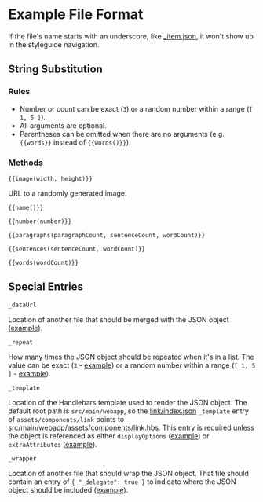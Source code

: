 # Example File Format

If the file's name starts with an underscore, like [_item.json](styleguide/components/list/_item.json),
it won't show up in the styleguide navigation.

## String Substitution

### Rules

- Number or count can be exact (`3`) or a random number within a range
  (`[ 1, 5 ]`).
- All arguments are optional.
- Parentheses can be omitted when there are no arguments (e.g. `{{words}}`
  instead of `{{words()}}`).

### Methods

`{{image(width, height)}}`

URL to a randomly generated image.

`{{name()}}`

`{{number(number)}}`

`{{paragraphs(paragraphCount, sentenceCount, wordCount)}}`

`{{sentences(sentenceCount, wordCount)}}`

`{{words(wordCount)}}`

## Special Entries

`_dataUrl`

Location of another file that should be merged with the JSON object ([example](styleguide/components/link/index.json)).

`_repeat`

How many times the JSON object should be repeated when it's in a list.
The value can be exact (`3` - [example](styleguide/components/list/three-items.json))
or a random number within a range (`[ 1, 5 ]` - [example](styleguide/components/list/many-items.json)).

`_template`

Location of the Handlebars template used to render the JSON object.
The default root path is `src/main/webapp`, so the [link/index.json](styleguide/components/link/index.json)
`_template` entry of `assets/components/link` points to [src/main/webapp/assets/components/link.hbs](src/main/webapp/assets/components/link.hbs).
This entry is required unless the object is referenced as either
`displayOptions` ([example](styleguide/components/list/three-items.json)) or
`extraAttributes` ([example](styleguide/components/link/index.json)).

`_wrapper`

Location of another file that should wrap the JSON object. That file should
contain an entry of `{ "_delegate": true }` to indicate where the JSON object
should be included ([example](styleguide/components/link/index.json)).
